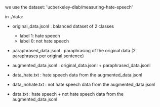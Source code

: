 we use the dataset:
'ucberkeley-dlab/measuring-hate-speech'

in ./data:
- original_data.jsonl : balanced dataset of 2 classes 
    - label 1: hate speech
    - label 0: not hate speech
- paraphrased_data.jsonl : paraphrasing of the original data (2 paraphrases per original sentence)
- augmented_data.jsonl : original_data.jsonl + paraphrased_data.jsonl

- data_hate.txt : hate speech data from the augmented_data.jsonl
- data_nohate.txt : not hate speech data from the augmented_data.jsonl
- data.txt : hate speech + not hate speech data from the augmented_data.jsonl
